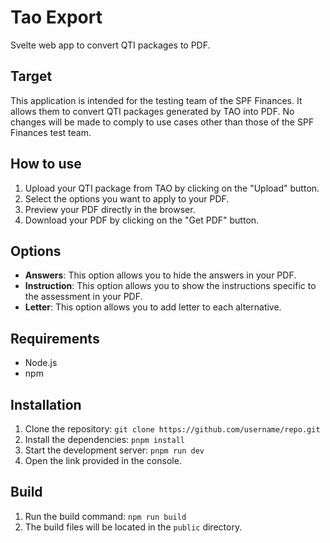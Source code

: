 # Tao Export

Svelte web app to convert QTI packages to PDF.

## Target

This application is intended for the testing team of the SPF Finances.
It allows them to convert QTI packages generated by TAO into PDF.
No changes will be made to comply to use cases other than those of the SPF Finances test team.

## How to use

1. Upload your QTI package from TAO by clicking on the "Upload" button.
2. Select the options you want to apply to your PDF.
3. Preview your PDF directly in the browser.
4. Download your PDF by clicking on the "Get PDF" button.

## Options

- **Answers**: This option allows you to hide the answers in your PDF.
- **Instruction**: This option allows you to show the instructions specific to the assessment in your PDF.
- **Letter**: This option allows you to add letter to each alternative.

## Requirements

- Node.js
- npm

## Installation

1. Clone the repository: `git clone https://github.com/username/repo.git`
2. Install the dependencies: `pnpm install`
3. Start the development server: `pnpm run dev`
4. Open the link provided in the console.

## Build

1. Run the build command: `npm run build`
2. The build files will be located in the `public` directory.